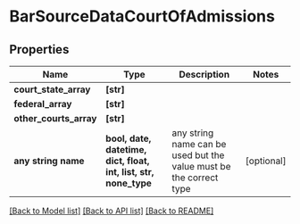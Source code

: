 # BarSourceDataCourtOfAdmissions


## Properties
Name | Type | Description | Notes
------------ | ------------- | ------------- | -------------
**court_state_array** | **[str]** |  | 
**federal_array** | **[str]** |  | 
**other_courts_array** | **[str]** |  | 
**any string name** | **bool, date, datetime, dict, float, int, list, str, none_type** | any string name can be used but the value must be the correct type | [optional]

[[Back to Model list]](../README.md#documentation-for-models) [[Back to API list]](../README.md#documentation-for-api-endpoints) [[Back to README]](../README.md)


